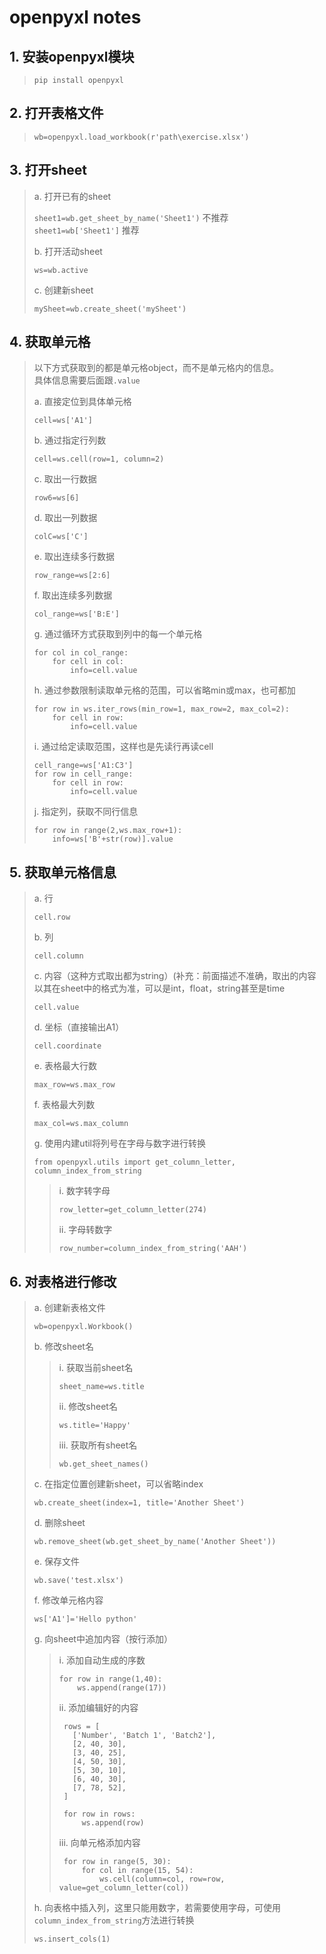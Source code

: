 openpyxl notes
=

##	1. 安装openpyxl模块
> `pip install openpyxl`
> 
##	2. 打开表格文件
> `wb=openpyxl.load_workbook(r'path\exercise.xlsx')`
> 
##	3. 打开sheet
>	a. 打开已有的sheet
>	
> `sheet1=wb.get_sheet_by_name('Sheet1')`    不推荐<br>
> `sheet1=wb['Sheet1']`                      推荐
> 
> b. 打开活动sheet
> 
> `ws=wb.active`
> 
> c. 创建新sheet
> 
> `mySheet=wb.create_sheet('mySheet')`
> 
##	4. 获取单元格
> 以下方式获取到的都是单元格object，而不是单元格内的信息。<br>
> 具体信息需要后面跟`.value`
> 
>	a. 直接定位到具体单元格
>	
> `cell=ws['A1']`
> 
> b. 通过指定行列数
> 
> `cell=ws.cell(row=1, column=2)`
> 
>	c. 取出一行数据
>	
> `row6=ws[6]`
> 
>	d. 取出一列数据
>	
> `colC=ws['C']`
> 
>	e. 取出连续多行数据
>	
> `row_range=ws[2:6]`
> 
>	f. 取出连续多列数据
>	
> `col_range=ws['B:E']`
> 
>	g. 通过循环方式获取到列中的每一个单元格
>	
>     for col in col_range:
>         for cell in col:
>             info=cell.value
>                 
>	h. 通过参数限制读取单元格的范围，可以省略min或max，也可都加
>	
>     for row in ws.iter_rows(min_row=1, max_row=2, max_col=2):
>         for cell in row:
>             info=cell.value
>               
>	i. 通过给定读取范围，这样也是先读行再读cell
>	
>     cell_range=ws['A1:C3']
>     for row in cell_range:
>         for cell in row:
>             info=cell.value
>              
>	j. 指定列，获取不同行信息
>	
>     for row in range(2,ws.max_row+1):
>         info=ws['B'+str(row)].value
>         
## 5. 获取单元格信息
> a. 行
> 
> `cell.row`
> 
>	b. 列
>	
> `cell.column`
> 
>	c. 内容（这种方式取出都为string）(补充：前面描述不准确，取出的内容以其在sheet中的格式为准，可以是int，float，string甚至是time
>	
> `cell.value`
> 
>	d. 坐标（直接输出A1）
>	
> `cell.coordinate`
> 
>	e. 表格最大行数
>	
> `max_row=ws.max_row`
> 
>	f. 表格最大列数
>	
> `max_col=ws.max_column`
> 
>	g. 使用内建util将列号在字母与数字进行转换
>	
> `from openpyxl.utils import get_column_letter, column_index_from_string`
>> i. 数字转字母
>>			
>> `row_letter=get_column_letter(274)`
>> 
>> ii. 字母转数字
>> 
>> `row_number=column_index_from_string('AAH')`
>> 
##	6. 对表格进行修改
>	a. 创建新表格文件
>	
> `wb=openpyxl.Workbook()`
> 
>	b. 修改sheet名
>	
>> i. 获取当前sheet名
>> 
>> `sheet_name=ws.title`
>> 
>> ii. 修改sheet名
>> 
>> `ws.title='Happy'`
>> 
>> iii. 获取所有sheet名
>> 
>> `wb.get_sheet_names()`
>> 
>	c. 在指定位置创建新sheet，可以省略index
>	
> `wb.create_sheet(index=1, title='Another Sheet')`
> 
>	d. 删除sheet
>	
> `wb.remove_sheet(wb.get_sheet_by_name('Another Sheet'))`
> 
>	e. 保存文件
>	
> `wb.save('test.xlsx')`
> 
>	f. 修改单元格内容
>	
> `ws['A1']='Hello python'`
> 
>	g. 向sheet中追加内容（按行添加）
>> i. 添加自动生成的序数
>> 
>>     for row in range(1,40):
>>         ws.append(range(17))
>>         
>> ii. 添加编辑好的内容
>> 
>>      rows = [
>>        ['Number', 'Batch 1', 'Batch2'],
>>        [2, 40, 30],
>>        [3, 40, 25],
>>        [4, 50, 30],
>>        [5, 30, 10],
>>        [6, 40, 30],
>>        [7, 78, 52],
>>      ]
>>	  
>>      for row in rows:
>>          ws.append(row)
>>        
>> iii. 向单元格添加内容
>> 
>>      for row in range(5, 30):
>>          for col in range(15, 54):
>>              ws.cell(column=col, row=row, value=get_column_letter(col))
>>              
>	h. 向表格中插入列，这里只能用数字，若需要使用字母，可使用`column_index_from_string`方法进行转换
>	
> `ws.insert_cols(1)`
